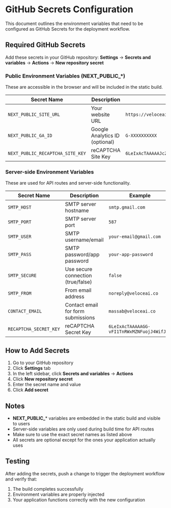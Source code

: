 # GitHub Secrets Configuration

This document outlines the environment variables that need to be configured as GitHub Secrets for the deployment workflow.

## Required GitHub Secrets

Add these secrets in your GitHub repository: **Settings** → **Secrets and variables** → **Actions** → **New repository secret**

### Public Environment Variables (NEXT_PUBLIC_*)
These are accessible in the browser and will be included in the static build.

| Secret Name | Description | Example |
|-------------|-------------|---------|
| `NEXT_PUBLIC_SITE_URL` | Your website URL | `https://veloceai.co` |
| `NEXT_PUBLIC_GA_ID` | Google Analytics ID (optional) | `G-XXXXXXXXXX` |
| `NEXT_PUBLIC_RECAPTCHA_SITE_KEY` | reCAPTCHA Site Key | `6LeIxAcTAAAAAJcZVRqyHh71UMIEGNQ_MXjiZKhI` |

### Server-side Environment Variables
These are used for API routes and server-side functionality.

| Secret Name | Description | Example |
|-------------|-------------|---------|
| `SMTP_HOST` | SMTP server hostname | `smtp.gmail.com` |
| `SMTP_PORT` | SMTP server port | `587` |
| `SMTP_USER` | SMTP username/email | `your-email@gmail.com` |
| `SMTP_PASS` | SMTP password/app password | `your-app-password` |
| `SMTP_SECURE` | Use secure connection (true/false) | `false` |
| `SMTP_FROM` | From email address | `noreply@veloceai.co` |
| `CONTACT_EMAIL` | Contact email for form submissions | `massab@veloceai.co` |
| `RECAPTCHA_SECRET_KEY` | reCAPTCHA Secret Key | `6LeIxAcTAAAAAGG-vFI1TnRWxMZNFuojJ4WifJWe` |

## How to Add Secrets

1. Go to your GitHub repository
2. Click **Settings** tab
3. In the left sidebar, click **Secrets and variables** → **Actions**
4. Click **New repository secret**
5. Enter the secret name and value
6. Click **Add secret**

## Notes

- **NEXT_PUBLIC_*** variables are embedded in the static build and visible to users
- Server-side variables are only used during build time for API routes
- Make sure to use the exact secret names as listed above
- All secrets are optional except for the ones your application actually uses

## Testing

After adding the secrets, push a change to trigger the deployment workflow and verify that:
1. The build completes successfully
2. Environment variables are properly injected
3. Your application functions correctly with the new configuration
